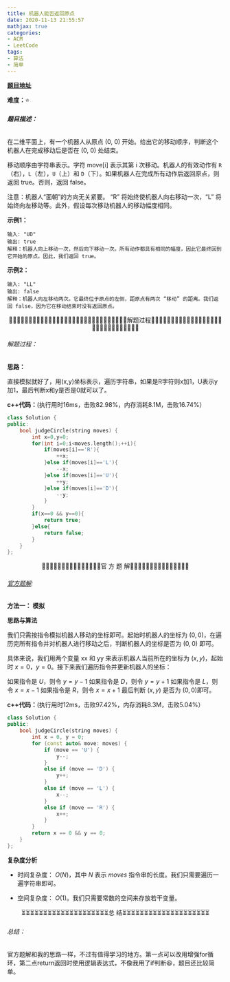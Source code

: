 ```yaml
---
title: 机器人能否返回原点
date: 2020-11-13 21:55:57
mathjax: true
categories:
- ACM
- LeetCode
tags:
- 算法
- 简单
---
```


**[题目地址](https://leetcode-cn.com/problems/robot-return-to-origin/)**

**难度：**⭐

###### **题目描述：**

在二维平面上，有一个机器人从原点 (0, 0) 开始。给出它的移动顺序，判断这个机器人在完成移动后是否在 (0, 0) 处结束。

移动顺序由字符串表示。字符 move[i] 表示其第 i 次移动。机器人的有效动作有 `R`（右），`L`（左），`U`（上）和 `D`（下）。如果机器人在完成所有动作后返回原点，则返回 true。否则，返回 false。

注意：机器人“面朝”的方向无关紧要。 “R” 将始终使机器人向右移动一次，“L” 将始终向左移动等。此外，假设每次移动机器人的移动幅度相同。

<!-- more -->

**示例1：**

```
输入: "UD"
输出: true
解释：机器人向上移动一次，然后向下移动一次。所有动作都具有相同的幅度，因此它最终回到它开始的原点。因此，我们返回 true。
```

**示例2：**

```
输入: "LL"
输出: false
解释：机器人向左移动两次。它最终位于原点的左侧，距原点有两次 “移动” 的距离。我们返回 false，因为它在移动结束时没有返回原点。
```



<center>🙋‍♂️🙋‍♂️🙋‍♂️🙋‍♂️🙋‍♂️🙋‍♂️🙋‍♂️🙋‍♂️🙋‍♂️🙋‍♂️🙋‍♂️🙋‍♂️🙋‍♂️🙋‍♂️🙋‍♂️解题过程🙋‍♂️🙋‍♂️🙋‍♂️🙋‍♂️🙋‍♂️🙋‍♂️🙋‍♂️🙋‍♂️🙋‍♂️🙋‍♂️🙋‍♂️🙋‍♂️🙋‍♂️🙋‍♂️🙋‍♂️</center>

###### 解题过程：

**思路：**

直接模拟就好了，用(x,y)坐标表示，遍历字符串，如果是R字符则x加1，U表示y加1，最后判断x和y是否是0就可以了。

**c++代码：**(执行用时16ms，击败82.98%，内存消耗8.1M，击败16.74%）

```c++
class Solution {
public:
    bool judgeCircle(string moves) {
        int x=0,y=0;
        for(int i=0;i<moves.length();++i){
            if(moves[i]=='R'){
                ++x;
            }else if(moves[i]=='L'){
                --x;
            }else if(moves[i]=='U'){
                ++y;
            }else if(moves[i]=='D'){
                --y;
            }
        }
        if(x==0 && y==0){
            return true;
        }else{
            return false;
        }
    }
};
```



<center>💎💎💎💎💎💎💎💎💎💎💎💎💎💎💎官 方 题 解💎💎💎💎💎💎💎💎💎💎💎💎💎💎💎</center>

###### [官方题解](https://leetcode-cn.com/problems/robot-return-to-origin/solution/ji-qi-ren-neng-fou-fan-hui-yuan-dian-by-leetcode-s/):

**方法一： 模拟**

**思路与算法**

我们只需按指令模拟机器人移动的坐标即可。起始时机器人的坐标为 $(0,0)$，在遍历完所有指令并对机器人进行移动之后，判断机器人的坐标是否为 $(0,0)$ 即可。

具体来说，我们用两个变量 xx 和 yy 来表示机器人当前所在的坐标为 $(x,y)$，起始时 $x=0$，$y=0$。接下来我们遍历指令并更新机器人的坐标：

如果指令是 $U$，则令 $y=y-1$
如果指令是 $D$，则令 $y=y+1$
如果指令是 $L$，则令 $x=x-1$
如果指令是 $R$，则令 $x=x+1$
最后判断 $(x,y)$ 是否为 $(0,0)$即可。

**c++代码：**(执行用时12ms，击败97.42%，内存消耗8.3M，击败5.04%）

```c++
class Solution {
public:
    bool judgeCircle(string moves) {
        int x = 0, y = 0;
        for (const auto& move: moves) {
            if (move == 'U') {
                y--;
            }
            else if (move == 'D') {
                y++;
            }
            else if (move == 'L') {
                x--;
            }
            else if (move == 'R') {
                x++;
            }
        }
        return x == 0 && y == 0;
    }
};
```

**复杂度分析**

- 时间复杂度： $O(N)$，其中 $N$ 表示 $\textit{moves}$ 指令串的长度。我们只需要遍历一遍字符串即可。

- 空间复杂度： $O(1)$。我们只需要常数的空间来存放若干变量。





<center>⏳⏳⏳⏳⏳⏳⏳⏳⏳⏳⏳⏳⏳⏳⏳⏳⏳⏳⏳⏳总 结⏳⏳⏳⏳⏳⏳⏳⏳⏳⏳⏳⏳⏳⏳⏳⏳⏳⏳⏳⏳</center>

###### 总结：

官方题解和我的思路一样，不过有值得学习的地方。第一点可以改用增强for循环，第二点return返回时使用逻辑表达式，不像我用了if判断😆，题目还比较简单。

